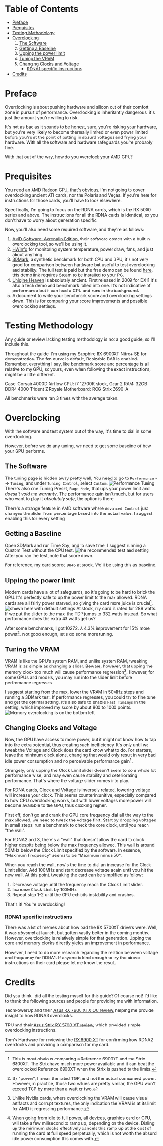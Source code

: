 # Table of Contents
- [Preface](#preface)
- [Prequisites](#prequisites)
- [Testing Methodology](#testing-methodology)
- [Overclocking](#overclocking)
    1. [The Software](#the-software)
    2. [Getting a Baseline](#getting-a-baseline)
    3. [Upping the power limit](#upping-the-power-limit)
    4. [Tuning the VRAM](#tuning-the-vram)
    5. [Changing Clocks and Voltage](#changing-clocks-and-voltage)
        - [RDNA1 specific instructions](#rdna1-specific-instructions)
- [Credits](#credits)

# Preface
Overclocking is about pushing hardware and silicon out of their comfort zone in pursuit of performance. Overclocking is inheritantly dangerous, it's just the amount you're willing to risk.

It's not as bad as it sounds to be honest, sure, you're risking your hardware, but you're very likely to become thermally limited or even power limited before you're at the point of putting in absurd voltages and frying your hardware. With all the software and hardware safeguards you're probably fine.

With that out of the way, how do you overclock your AMD GPU?

# Prequisites
You need an AMD Radeon GPU, that's obvious. I'm not going to cover overclocking ancient ATI cards, nor the Polaris and Vegas. If you're here for instructions for those cards, you'll have to look elsewhere.

Specifically, I'm going to focus on the RDNA cards, which is the RX 5000 series and above. The instructions for all the RDNA cards is identical, so you don't have to worry about generation specific 

Now, you'll also need some required software, and they're as follows:

1. [AMD Software: Adrenalin Edition](https://www.amd.com/en/support), their software comes with a built in overclocking tool, so we'll be using it.
2. [HWInfo](https://www.hwinfo.com/) for monitoring system temperature, power draw, fans, and just about anything.
3. [3DMark](https://3dmark.com), a synthetic benchmark for both CPU and GPU, it's not very good for comparison between hardware but useful to test overclocking and stability. The full test is paid but the free demo can be found [here](steam://install/231350), this demo link requires Steam to be installed to your PC.
4. [Unigine Heaven](https://benchmark.unigine.com/heaven) is absolutely ancient. First released in 2009 for DX11 it's also a tech demo and benchmark rolled into one. It's not indicative of performance but it can load a GPU and runs in the background.
4. A document to write your benchmark score and overclocking settings down. This is for comparing your score improvements and possible overclocking settings. 

# Testing Methodology
Any guide or review lacking testing methodology is not a good guide, so I'll include this. 

Throughout the guide, I'm using my Sapphire RX 6900XT Nitro+ SE for demonstration. The fan curve is default, Resizable BAR is enabled. Remember, everything I say, like benchmark score and percentage is all relative to my GPU, so yours, even when following the exact instructions, might be a little different. 

Case: Corsair 4000D Airflow
CPU: i7 12700K stock, Gear 2
RAM: 32GB DDR4 4000 Trident Z Royale
Motherboard: ROG Strix Z690-A

All benchmarks were ran 3 times with the average taken.

# Overclocking
With the software and test system out of the way, it's time to dial in some overclocking.

However, before we do any tuning, we need to get some baseline of how your GPU performs.

## The Software
The tuning page is hidden away pretty well, You need to go to `Performance` --> `Tuning`, and under `Tuning Control`, select `Custom`.
![Performance Tuning](/Assets/Tuning%20Page.jpg)
There's also one Tuning Preset, `Rage Mode`, that ups your power limit and *doesn't void the warranty*. The performance gain isn't much, but for users who want to play it *absolutely safe*, the option is there.

There's a strange feature in AMD software where `Advanced Control` just changes the slider from percentage based into the actual value. I suggest enabling this for every setting.

## Getting a Baseline
Open 3DMark and run Time Spy, and to save time, I suggest running a Custom Test without the CPU test. 
![the recommended test and setting](/Assets/3D4K.jpg)
After you ran the test, note that score down. 

For reference, my card scored `9846` at stock. We'll be using this as baseline.

## Upping the power limit
Modern cards have a lot of safeguards, so it's going to be hard to brick the GPU. It's perfectly safe to up the power limit to the max allowed. RDNA cards are all fairly power starved, so giving the card more juice is crucial[^1]. 
![shown here with default settings](Assets/Power%20Limit.jpg)
At stock, my card is rated for 289 watts. If we put the slider to the max, the TDP jumps to 332 watts instead. So what performance does the extra 43 watts get us?

After some benchmarks, I got 10272. A 4.3% improvement for 15% more power[^2]. Not good enough, let's do some more tuning.

## Tuning the VRAM
VRAM is like the GPU's system RAM, and unlike system RAM, tweaking VRAM is as simple as changing a slider. Beware, however, that upping the memory clock too much will cause performance regression[^3]. However, for some GPUs and models, you may run into the slider limit before performance regresses.

I suggest starting from the max, lower the VRAM in 50MHz steps and running a 3DMark test. If performance regresses, you could try to fine tune and get the optimal setting. It's also safe to enable `Fast Timings` in the setting, which improved my score by about 800 to 1000 points.
![Memory overclocking is on the bottom left](/Assets/memory%20tuning.jpg)

## Changing Clocks and Voltage
Now, the GPU have access to more power, but it might not know how to tap into the extra potential, thus creating such inefficiency. It's only until we tweak the Voltage and Clock does the card know what to do. For starters, leave the minimum clock alone, changing that would only result in very bad idle power consumption and no perceivable performance gain[^4]. 

Strangely, only upping the Clock Limit slider doesn't seem to do a whole lot performance wise, and may even cause stability and deteriorating performance. That's where the voltage slider comes into play. 

For RDNA cards, Clock and Voltage is inversely related, lowering voltage will increase your clock. This seems counterintunitive, especially compared to how CPU overclocking works, but with lower voltages more power will become available to the GPU, thus clocking higher.

<!--First off, note your clock your card is running during a benchmark, to check if the frequency is being capped by the maximum clock slider. If the clock is being capped by the maximum clock slider, increase the maximum clock by 100MHz and do another benchmark run until the frequency is no longer capped.-->

First off, don't go and crank the GPU core frequency dial all the way to the max allowed, we need to tweak the voltage first. Start by dropping voltages in small steps, run a benchmark to check the core clock, until you reach "the wall".

For RDNA2 and 3, there's a "wall" that doesn't allow the card to clock higher despite being below the max frequency allowed. This wall is around 50MHz below the Clock Limit specified by the software. In essence, "Maximum Frequency" seems to be "Maximum minus 50". 

When you reach the wall, now's the time to dial an increase for the Clock Limit slider. Add 100MHz and start decrease voltage again until you hit the new wall. At this point, tweaking the card can be simplified as follow:

1. Decrease voltage until the frequency reach the Clock Limit slider.
2. Increase Clock Limit by 100MHz
3. Repeat step 1-2 until the GPU exhibits instability and crashes. 

That's it! You're overclocking!

### RDNA1 specific instructions
There was a lot of memes about how bad the RX 5700XT drivers were. Well, it was *abysmal* at launch, but gotten vastly better in the coming months. However, overclocking is relatively simple for that generation. Upping the core and memory clocks directly yields an improvement in performance. 

However, I need to do more research regarding the relation between voltage and frequency for RDNA1. If anyone is kind enough to try the above instructions on their card please let me know the result.

# Credits
Did you think I did all the testing myself for this guide? Of course not! I'd like to thank the following sources and people for providing me with information.

TechPowerUp and their [Asus RX 7900 XTX OC review](https://www.techpowerup.com/review/asus-radeon-rx-7900-xtx-tuf-oc/39.html), helping me provide insight to how RDNA3 overclocks.

TPU and their [Asus Strix RX 5700 XT review](https://www.techpowerup.com/review/asus-radeon-rx-5700-xt-strix-oc/32.html), which provided simple overclocking instructions.

Tom's Hardware for reviewing the [RX 6900 XT](https://www.tomshardware.com/reviews/amd-radeon-rx-6900-xt-review) for confirming how RDNA2 overclocks and providing a comparison for my card.

[^1]: This is most obvious comparing a Reference 6900XT and the Strix 6800XT. The Strix have much more power available and it can beat the overclocked Reference 6900XT when the Strix is pushed to the limits.
[^2]: By "power", I mean the rated TGP, and not the actual comsumed power. However, in practice, those two values are pretty similar, the GPU won't exceed TGP by more than a watt or two.
[^3]: Unlike Nvidia cards, where overclocking the VRAM will cause visual artifacts and corrupt textures, the only indication the VRAM is at its limit for AMD is regressing performance. 
[^4]: When going from idle to full power, all devices, graphics card or CPU, will take a few milisecond to ramp up, depending on the device. Dialing up the minimum clocks effectively cancels this ramp up at the cost of running the card at full speed perpetually, which is not worth the absurd idle power consumption this comes with.